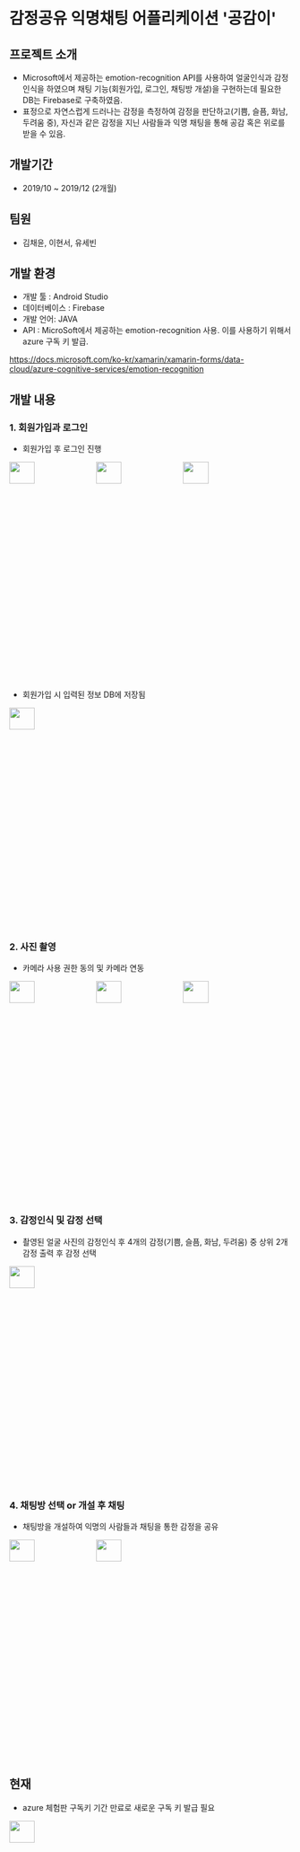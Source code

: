 # 감정공유 익명채팅 어플리케이션 '공감이'

## 프로젝트 소개 
* Microsoft에서 제공하는 emotion-recognition API를 사용하여 얼굴인식과 감정인식을 하였으며 채팅 기능(회원가입, 로그인, 채팅방 개설)을 구현하는데 필요한 DB는 Firebase로 구축하였음.  
* 표정으로 자연스럽게 드러나는 감정을 측정하여 감정을 판단하고(기쁨, 슬픔, 화남, 두려움 중), 자신과 같은 감정을 지닌 사람들과 익명 채팅을 통해 공감 혹은 위로를 받을 수 있음.

## 개발기간
* 2019/10 ~ 2019/12 (2개월)

## 팀원
* 김채윤, 이현서, 유세빈

## 개발 환경
* 개발 툴 : Android Studio
* 데이터베이스 : Firebase
* 개발 언어: JAVA
* API : MicroSoft에서 제공하는 emotion-recognition 사용. 이를 사용하기 위해서 azure 구독 키 발급.

https://docs.microsoft.com/ko-kr/xamarin/xamarin-forms/data-cloud/azure-cognitive-services/emotion-recognition


## 개발 내용
### 1. 회원가입과 로그인
* 회원가입 후 로그인 진행
<p>
 <img src="https://user-images.githubusercontent.com/60181129/99414946-ad768600-293a-11eb-9d3e-c8352817a74d.jpg"  width="30%" height="10%"/>
 <img src="https://user-images.githubusercontent.com/60181129/99414978-b36c6700-293a-11eb-9b70-e0b7264985ab.jpg"  width="30%" height="10%"/>
 <img src="https://user-images.githubusercontent.com/60181129/99414955-aea7b300-293a-11eb-8443-d9db3442dad3.jpg"  width="30%" height="10%"/>
</p>

* 회원가입 시 입력된 정보 DB에 저장됨
<img src="https://user-images.githubusercontent.com/60181129/99415609-53c28b80-293b-11eb-8fb1-285e78421dd5.JPG"  width="30%" height="10%"/>


### 2. 사진 촬영
* 카메라 사용 권한 동의 및 카메라 연동

<p>
 <img src="https://user-images.githubusercontent.com/60181129/99414959-b0717680-293a-11eb-9214-86dfaf9ee61e.jpg"  width="30%" height="10%"/>
 <img src="https://user-images.githubusercontent.com/60181129/99414964-b0717680-293a-11eb-80e4-9da0119b7056.jpg"  width="30%" height="10%"/>
 <img src="https://user-images.githubusercontent.com/60181129/99414965-b10a0d00-293a-11eb-9ae6-e4034b6e0bed.jpg"  width="30%" height="10%"/>
</p>

### 3. 감정인식 및 감정 선택
* 촬영된 얼굴 사진의 감정인식 후 4개의 감정(기쁨, 슬픔, 화남, 두려움) 중 상위 2개 감정 출력 후 감정 선택

<img src="https://user-images.githubusercontent.com/60181129/99414977-b2d3d080-293a-11eb-837f-f5f1d9133186.jpg"  width="30%" height="10%"/>

### 4. 채팅방 선택 or 개설 후 채팅
* 채팅방을 개설하여 익명의 사람들과 채팅을 통한 감정을 공유
<p>
 <img src="https://user-images.githubusercontent.com/60181129/99415589-4efdd780-293b-11eb-896c-a8b3289c6521.jpg"  width="30%" height="10%"/>
 <img src="https://user-images.githubusercontent.com/60181129/99415594-502f0480-293b-11eb-8519-bc973d351a59.jpg"  width="30%" height="10%"/>
</p>

 
## 현재
* azure 체험판 구독키 기간 만료로 새로운 구독 키 발급 필요
<img src=""  width="30%" height="10%"/>
